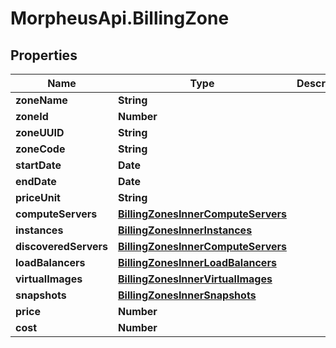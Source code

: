 # MorpheusApi.BillingZone

## Properties

Name | Type | Description | Notes
------------ | ------------- | ------------- | -------------
**zoneName** | **String** |  | [optional] 
**zoneId** | **Number** |  | [optional] 
**zoneUUID** | **String** |  | [optional] 
**zoneCode** | **String** |  | [optional] 
**startDate** | **Date** |  | [optional] 
**endDate** | **Date** |  | [optional] 
**priceUnit** | **String** |  | [optional] 
**computeServers** | [**BillingZonesInnerComputeServers**](BillingZonesInnerComputeServers.md) |  | [optional] 
**instances** | [**BillingZonesInnerInstances**](BillingZonesInnerInstances.md) |  | [optional] 
**discoveredServers** | [**BillingZonesInnerComputeServers**](BillingZonesInnerComputeServers.md) |  | [optional] 
**loadBalancers** | [**BillingZonesInnerLoadBalancers**](BillingZonesInnerLoadBalancers.md) |  | [optional] 
**virtualImages** | [**BillingZonesInnerVirtualImages**](BillingZonesInnerVirtualImages.md) |  | [optional] 
**snapshots** | [**BillingZonesInnerSnapshots**](BillingZonesInnerSnapshots.md) |  | [optional] 
**price** | **Number** |  | [optional] 
**cost** | **Number** |  | [optional] 


